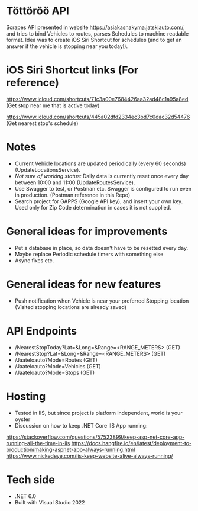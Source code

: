 # Töttöröö API

Scrapes API presented in website https://asiakasnakyma.jatskiauto.com/, and tries to bind Vehicles to routes, parses Schedules to machine readable format.
Idea was to create iOS Siri Shortcut for schedules (and to get an answer if the vehicle is stopping near you today!).

# iOS Siri Shortcut links (For reference)

https://www.icloud.com/shortcuts/71c3a00e7684426aa32ad48c1a95a8ed (Get stop near me that is active today)

https://www.icloud.com/shortcuts/445a02dfd2334ec3bd7c0dac32d54476 (Get nearest stop's schedule)

# Notes
- Current Vehicle locations are updated periodically (every 60 seconds) (UpdateLocationsService).
- *Not sure of working status:* Daily data is currently reset once every day between 10:00 and 11:00 (UpdateRoutesService).
- Use Swagger to test, or Postman etc. Swagger is configured to run even in production. (Postman reference in this Repo)
- Search project for GAPPS (Google API key), and insert your own key. Used only for Zip Code determination in cases it is not supplied.

# General ideas for improvements
- Put a database in place, so data doesn't have to be resetted every day.
- Maybe replace Periodic schedule timers with something else
- Async fixes etc.

# General ideas for new features
- Push notification when Vehicle is near your preferred Stopping location (Visited stopping locations are already saved)

# API Endpoints
- /NearestStopToday?Lat=<LATVALUE>&Long=<LONGVALUE>&Range=<RANGE_METERS> (GET)
- /NearestStop?Lat=<LATVALUE>&Long=<LONGVALUE>&Range=<RANGE_METERS> (GET)
- /Jaateloauto?Mode=Routes (GET)
- /Jaateloauto?Mode=Vehicles (GET)
- /Jaateloauto?Mode=Stops (GET)

# Hosting
- Tested in IIS, but since project is platform independent, world is your oyster
- Discussion on how to keep .NET Core IIS App running:

https://stackoverflow.com/questions/57523899/keep-asp-net-core-app-running-all-the-time-in-iis
https://docs.hangfire.io/en/latest/deployment-to-production/making-aspnet-app-always-running.html
https://www.nickedeye.com/iis-keep-website-alive-always-running/

# Tech side
- .NET 6.0
- Built with Visual Studio 2022
